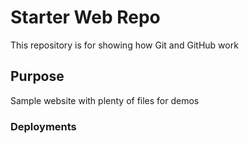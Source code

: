 # Starter Web Repo
This repository is for showing how Git and GitHub work

## Purpose
Sample website with plenty of files for demos

### Deployments
